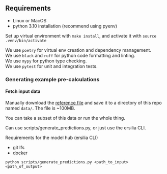 ## Requirements
- Linux or MacOS
- python 3.10 installation (recommend using pyenv)

Set up virtual environment with `make install`, and activate it with `source .venv/bin/activate`

We use `poetry` for virtual env creation and dependency management.  
We use `black` and `ruff` for python code formatting and linting.  
We use `mypy` for python type checking.  
We use `pytest` for unit and integration tests.


### Generating example pre-calculations
#### Fetch input data
Manually download the [reference file](https://github.com/ersilia-os/groverfeat/raw/main/data/reference_library.csv) and save it to a directory of this repo named `data/`. The file is ~100MB.

You can take a subset of this data or run the whole thing.

Can use scripts/generate_predictions.py, or just use the ersilia CLI.

Requirements for the model hub (ersilia CLI)
- git lfs
- docker

```
python scripts/generate_predictions.py <path_to_input> <path_of_output>
```
